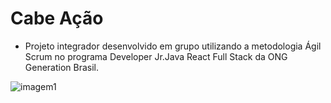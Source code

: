 # Cabe Ação

- Projeto integrador desenvolvido em grupo utilizando a metodologia Ágil Scrum no programa Developer Jr.Java React Full Stack da ONG Generation Brasil.

![imagem1](https://i.imgur.com/IcLtFqS.png)
